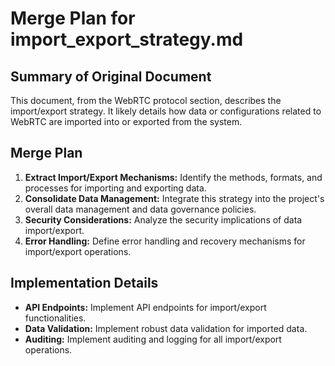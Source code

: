 # Merge Plan for import_export_strategy.md

## Summary of Original Document
This document, from the WebRTC protocol section, describes the import/export strategy. It likely details how data or configurations related to WebRTC are imported into or exported from the system.

## Merge Plan
1.  **Extract Import/Export Mechanisms:** Identify the methods, formats, and processes for importing and exporting data.
2.  **Consolidate Data Management:** Integrate this strategy into the project's overall data management and data governance policies.
3.  **Security Considerations:** Analyze the security implications of data import/export.
4.  **Error Handling:** Define error handling and recovery mechanisms for import/export operations.

## Implementation Details
-   **API Endpoints:** Implement API endpoints for import/export functionalities.
-   **Data Validation:** Implement robust data validation for imported data.
-   **Auditing:** Implement auditing and logging for all import/export operations.
